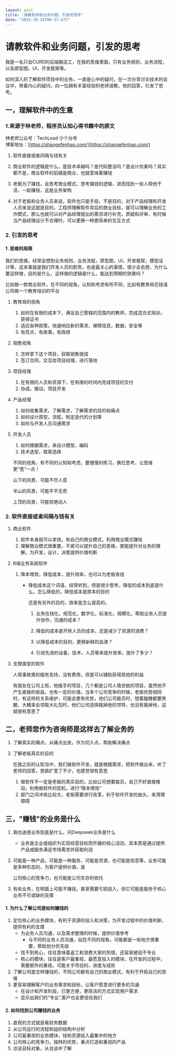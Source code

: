 ```yaml
---
layout: post
title: '请教软件和业务问题，引发的思考'
date: "2025-10-24T00:37:47Z"
---
```

请教软件和业务问题，引发的思考
===============

​ 我是一名只会CURD的后端搬运工，在我的思维里面，只有业务规则，业务流程，以及原型图，UI，开发框架等。

​ 如何深入的了解软件项目中的业务，一直是心中的疑问，在一次分享讨论技术的会议中，带着内心的疑问，向一位拥有丰富经验的老师请教，他的回答，引发了思考。

一，理解软件中的生意
----------

### 1.来源于林老师，程序员认知心得书籍中的原文

林老师公众号：TechLead 少个分号  
博客地址：[https://shaogefenhao.com/](https://shaogefenhao.com/)

1.  软件直接或者间隔与钱有关
    
2.  商业软件的逻辑是什么，是技术卓越吗？是代码整洁吗？是设计优美吗？其实都不是，商业软件的前缀是商业，也就意味着赚钱
    
3.  老板为了赚钱，会思考商业模式，思考赚钱的逻辑，进而找到一些人帮他干活，一起赚钱，这是业务架构
    
4.  对于老板和业务人员来说，软件也只是手段，不是目的，对于产品经理和开发人员来说这就是目的，工程师理解软件背后的商业目标，就可以理解业务的工作模式，那么也就可以对产品经理提出的需求进行补充，质疑和评审，有时候当产品经理设计不合理时，可以更换一种更简单的交互方式
    

### 2\. 引发的思考

#### 1\. 思维的局限

​ 我们的思维，经常会想到业务规则，业务流程，原型图，UI，开发框架，模型设计等，这本事就是我们开发人员的职责，也是最关心的事情，很少会去想，为什么要这样做，目的是什么，这样做的逻辑是什么，能达到预期的效果吗？

比如做一款商业软件，在不同的视角，认知和考虑有所不同，比如有教育局花钱请公司做一个教育培训的平台

1.  教育局的视角
    
    1.  如何在有限的成本下，满足自己管辖的范围内的教师，完成混合式培训，获得证书
    2.  适应各种政策，快速响应新的需求，保障信息，数据，安全等
    3.  有亮点，有故事，有政绩
2.  销售视角
    
    1.  怎样拿下这个项目，获取销售提成
    2.  签订合同，交互给项目经理，进行落地
3.  项目经理
    
    1.  在有限的人员和资源下，在有限的时间内完成项目的交付
    2.  协调，推动，项目开发
4.  产品经理
    
    1.  如何收集需求，了解需求，了解需求的目的和痛点
    2.  如何设计原型，流程，制定迭代的计划等
    3.  如何与开发人员沟通需求
5.  开发人员
    
    1.  如何根据需求，来设计模型，编码
    2.  技术选型，框架选择
    
    不同的视角，有不同的认知和考虑，要慢慢的练习，换位思考，让思维更“宽”一点！
    
    山下的风景，可能不尽人意
    
    半山的风景，可能平平无奇
    
    上顶的风景，可能惊艳动人
    

### 2\. 软件直接或者间隔与钱有关

1.  商业软件
    
    1.  软件本身就可以卖钱，有自己的商业模式，利用商业模式赚钱
    2.  理解商业模式很重要，不紧可以提升自己的思维，更能提升对业务的理解，为开发，设计，决策提供价值判断
2.  B端业务系统软件
    
    1.  降本增效，降低成本，提升效率，也可以为老板省钱
        
        *   降低成本这个词语，经常听到，但是很少思考，降低的成本到底是什么，怎么降低的，降低成本是原本的目的
            
            还是有另外的目的，效率是怎么提高的，
            
            1.  业务在线化，规范化，数字化，标准化，规模化，帮助业务人员提升协作，沟通的成本？
                
            2.  降低的成本是开除人员的成本，还是减少了资源的浪费？
                
            3.  以降低成本的目的，更换新鲜的血液？
                
            4.  引进先进的设备，技术，人员等来提升效率，提升了多少？
                
3.  支撑类型的软件
    
    人情事故类的服务支持，没有费用，但是可以辅助获得其他的利益
    
    有朋友在公司上班，他接手的项目，几个都是公司人情世故的项目，虽然他不产生直接的收益，也有一定的价值，当多个公司竞争的时候，老板优势相同时，有这样的关系维护，可能会更有优势，他们公司裁员时，想着瞌睡都要笑醒，大概率会领取大礼包时，他们公司选择裁掉他的领导，也没有裁掉他，这就很有意思了
    

二，老师您作为咨询师是这样去了解业务的
-------------------

1.  了解真实的痛点，从痛点出发，作为切入点，帮助解决痛点
    
2.  了解老板真实的目的
    
    在我之前的认知当中，我们做软件开发，就是根据需求，把软件做出来，听了老师的回答，思路扩宽了不少，也感觉很有意思
    
    1.  做软件不一定是老板的真实目的，比如公司想要裁员，自己不好直接推动，利用做软件的契机，进行“降本增效“
    2.  部门之间冲突比较大，老板需要进行改革，利于软件开发的由头，来清理障碍

三，"赚钱"的业务是什么
------------

1.  我也迷惑业务到底是什么，问Deepseek业务是什么
    
    *   业务是企业或组织为实现经营目标而开展的核心活动，其本质是通过提供产品或服务满足市场需求并获取利润
2.  可能是一种产品，可能是一种服务，可能是资源，也可能是信息等，业务可能是多种形态的，为客户提供价值，是
    
    公司核心的竞争力，也可能是公司生存的依托
    
3.  有些业务，在明面上可能不赚钱，甚至需要亏损投入，但它可能是服务于核心业务不可或缺的支撑
    

#### 1\. 为什么了解公司是如何赚钱的

1.  定位核心的业务模块，有利于资源的投入和决策，为开发过程中的价值判断，提供有利的支撑
    *   为业务人员沟通，以及需求整理的时候，提供价值参考
        *   与不同的业务人员沟通，站在不同的视角，可能都是一些地方很重要，帮助划分优先级
    *   找不到核心，往往意味着返工和浪费大家的热情，还容易被说不专业
    *   核心的模块，往往是客户最重视，最愿意投入的模块，在开发的过程中，需要额外的重视，可能关乎项目的，进度与成败
2.  了解公司是怎样赚钱的，不同公司都有自己的商业模式，有利于开拓自己的思维
3.  更容易理解客户的业务需求和目标，让客户愿意进行更多的沟通
    *   在设计和开发阶段，已更方便，更简洁的方式实现用户需求
    *   显示出我们的“专业”,客户也会更信任我们

#### 2\. 如何找到公司赚钱的业务

1.  直观的方式就是看财务数据
2.  从公司运行的流程和组织结构中分析
3.  公司最重视的业务模块，钱和资源投入最集中的地方
4.  公司核心的竞争力，独特的优势，重点打造和重视的产品
5.  访谈目标对象，从访谈中了解

​
